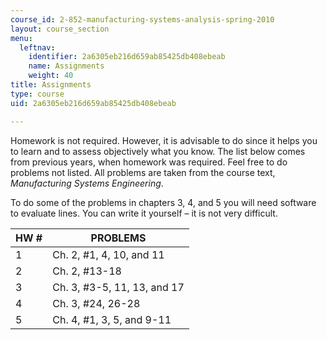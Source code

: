 ```yaml
---
course_id: 2-852-manufacturing-systems-analysis-spring-2010
layout: course_section
menu:
  leftnav:
    identifier: 2a6305eb216d659ab85425db408ebeab
    name: Assignments
    weight: 40
title: Assignments
type: course
uid: 2a6305eb216d659ab85425db408ebeab

---
```


Homework is not required. However, it is advisable to do since it helps you to learn and to assess objectively what you know. The list below comes from previous years, when homework was required. Feel free to do problems not listed. All problems are taken from the course text, _Manufacturing Systems Engineering_.

To do some of the problems in chapters 3, 4, and 5 you will need software to evaluate lines. You can write it yourself – it is not very difficult.

| HW # | PROBLEMS |
| --- | --- |
| 1 | Ch. 2, #1, 4, 10, and 11 |
| 2 | Ch. 2, #13-18 |
| 3 | Ch. 3, #3-5, 11, 13, and 17 |
| 4 | Ch. 3, #24, 26-28 |
| 5 | Ch. 4, #1, 3, 5, and 9-11